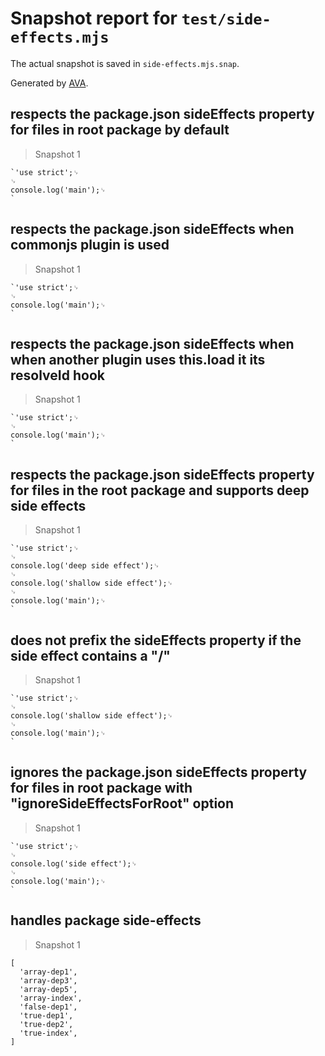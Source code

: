 # Snapshot report for `test/side-effects.mjs`

The actual snapshot is saved in `side-effects.mjs.snap`.

Generated by [AVA](https://avajs.dev).

## respects the package.json sideEffects property for files in root package by default

> Snapshot 1

    `'use strict';␊
    ␊
    console.log('main');␊
    `

## respects the package.json sideEffects when commonjs plugin is used

> Snapshot 1

    `'use strict';␊
    ␊
    console.log('main');␊
    `

## respects the package.json sideEffects when when another plugin uses this.load it its resolveId hook

> Snapshot 1

    `'use strict';␊
    ␊
    console.log('main');␊
    `

## respects the package.json sideEffects property for files in the root package and supports deep side effects

> Snapshot 1

    `'use strict';␊
    ␊
    console.log('deep side effect');␊
    ␊
    console.log('shallow side effect');␊
    ␊
    console.log('main');␊
    `

## does not prefix the sideEffects property if the side effect contains a "/"

> Snapshot 1

    `'use strict';␊
    ␊
    console.log('shallow side effect');␊
    ␊
    console.log('main');␊
    `

## ignores the package.json sideEffects property for files in root package with "ignoreSideEffectsForRoot" option

> Snapshot 1

    `'use strict';␊
    ␊
    console.log('side effect');␊
    ␊
    console.log('main');␊
    `

## handles package side-effects

> Snapshot 1

    [
      'array-dep1',
      'array-dep3',
      'array-dep5',
      'array-index',
      'false-dep1',
      'true-dep1',
      'true-dep2',
      'true-index',
    ]
